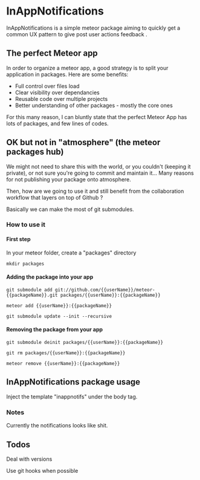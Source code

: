 # InAppNotifications

InAppNotifications is a simple meteor package aiming to quickly get a common UX pattern to give post user actions feedback
.

## The perfect Meteor app

In order to organize a meteor app, a good strategy is to split your application in packages. Here are some benefits:

* Full control over files load
* Clear visibility over dependancies
* Reusable code over multiple projects
* Better understanding of other packages - mostly the core ones

For this many reason, I can bluntly state that the perfect Meteor App has lots of packages, and few lines of codes.


## OK but not in "atmosphere" (the meteor packages hub)

We might not need to share this with the world, or you couldn't (keeping it private), or not sure you're going to commit and maintain it... Many reasons for not publishing your package onto atmosphere.

Then, how are we going to use it and still benefit from the collaboration workflow that layers on top of Github ?

Basically we can make the most of git submodules.


### How to use it

#### First step
In your meteor folder, create a "packages" directory

```mkdir packages```



#### Adding the package into your app
```git submodule add git://github.com/{{userName}}/meteor-{{packageName}}.git packages/{{userName}}:{{packageName}}```

```meteor add {{userName}}:{{packageName}}```

```git submodule update --init --recursive```


#### Removing the package from your app
```git submodule deinit packages/{{userName}}:{{packageName}}```

```git rm packages/{{userName}}:{{packageName}}```

```meteor remove {{userName}}:{{packageName}}```




## InAppNotifications package usage

Inject the template "inappnotifs" under the body tag.

### Notes

Currently the notifications looks like shit.


## Todos

Deal with versions

Use git hooks when possible
